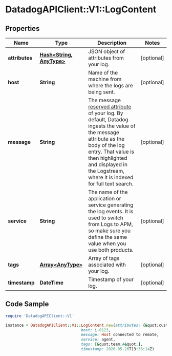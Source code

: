 # DatadogAPIClient::V1::LogContent

## Properties

Name | Type | Description | Notes
------------ | ------------- | ------------- | -------------
**attributes** | [**Hash&lt;String, AnyType&gt;**](AnyType.md) | JSON object of attributes from your log. | [optional] 
**host** | **String** | Name of the machine from where the logs are being sent. | [optional] 
**message** | **String** | The message [reserved attribute](https://docs.datadoghq.com/logs/log_collection/#reserved-attributes) of your log. By default, Datadog ingests the value of the message attribute as the body of the log entry. That value is then highlighted and displayed in the Logstream, where it is indexed for full text search. | [optional] 
**service** | **String** | The name of the application or service generating the log events. It is used to switch from Logs to APM, so make sure you define the same value when you use both products. | [optional] 
**tags** | [**Array&lt;AnyType&gt;**](AnyType.md) | Array of tags associated with your log. | [optional] 
**timestamp** | **DateTime** | Timestamp of your log. | [optional] 

## Code Sample

```ruby
require 'DatadogAPIClient::V1'

instance = DatadogAPIClient::V1::LogContent.new(attributes: {&quot;customAttribute&quot;:123,&quot;duration&quot;:2345},
                                 host: i-0123,
                                 message: Host connected to remote,
                                 service: agent,
                                 tags: [&quot;team:A&quot;],
                                 timestamp: 2020-05-26T13:36:14Z)
```


